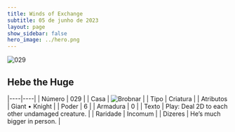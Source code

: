 ```yaml
---
title: Winds of Exchange
subtitle: 05 de junho de 2023
layout: page
show_sidebar: false
hero_image: ../hero.png
---
```


![029](https://mastervault-storage-prod.s3.amazonaws.com/media/card_front/en/600_029_386645985a48_en.png)


## Hebe the Huge

|----|----|
| Número | 029 |
| Casa | ![Brobnar](https://archonarcana.com/images/thumb/e/e0/Brobnar.png/22px-Brobnar.png "Brobnar") |
| Tipo | Criatura |
| Atributos | Giant • Knight |
| Poder | 6 |
| Armadura | 0 |
| Texto | Play: Deal 2D to each other undamaged creature.  |
| Raridade | Incomum |
| Dizeres | He’s much bigger in person.  |
